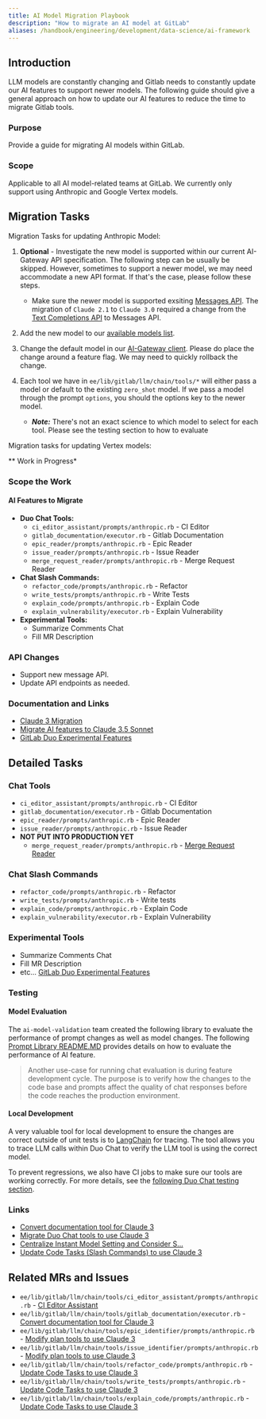 ```yaml
---
title: AI Model Migration Playbook
description: "How to migrate an AI model at GitLab"
aliases: /handbook/engineering/development/data-science/ai-framework
---
```


## Introduction

LLM models are constantly changing and Gitlab needs to constantly update our AI features to support newer models. The following guide should give a general approach on how to update our AI features to reduce the time to migrate Gitlab tools.

### Purpose

Provide a guide for migrating AI models within GitLab. 

### Scope

Applicable to all AI model-related teams at GitLab. We currently only support using Anthropic and Google Vertex
models. 

## Migration Tasks

Migration Tasks for updating Anthropic Model:

1. **Optional** - Investigate the new model is supported within our current AI-Gateway API specification. The following step can be usually be skipped. However, sometimes to support a newer model, we may need accommodate a new API format. If that's the case, please follow these steps.

    - Make sure the newer model is supported exsiting [Messages API](https://docs.anthropic.com/en/api/messages). The migration of `Claude 2.1` to `Claude 3.0` required a change from the [Text Completions API](https://docs.anthropic.com/en/api/complete) to Messages API.

2. Add the new model to our [available models list](https://gitlab.com/gitlab-org/gitlab/-/blob/32fa9eaa3c8589ee7f448ae683710ec7bd82f36c/ee/lib/gitlab/llm/concerns/available_models.rb#L5-10). 
3. Change the default model in our [AI-Gateway client](https://gitlab.com/gitlab-org/gitlab/-/blob/41361629b302f2c55e35701d2c0a73cff32f9013/ee/lib/gitlab/llm/chain/requests/ai_gateway.rb#L63-67). Please do place the change around a feature flag. We may need to quickly rollback the change.
4. Each tool we have in `ee/lib/gitlab/llm/chain/tools/*` will either pass a model or default to the existing `zero_shot` model. If we pass a model through the prompt `options`, you should the options key to the newer model.

    - _**Note:**_ There's not an exact science to which model to select for each tool. Please see the testing section to how to evaluate 

Migration tasks for updating Vertex models:

** Work in Progress* 

### Scope the Work

#### AI Features to Migrate

- **Duo Chat Tools:**
  - `ci_editor_assistant/prompts/anthropic.rb` - CI Editor
  - `gitlab_documentation/executor.rb` - Gitlab Documentation
  - `epic_reader/prompts/anthropic.rb` - Epic Reader
  - `issue_reader/prompts/anthropic.rb` - Issue Reader
  - `merge_request_reader/prompts/anthropic.rb` - Merge Request Reader
- **Chat Slash Commands:**
  - `refactor_code/prompts/anthropic.rb` - Refactor 
  - `write_tests/prompts/anthropic.rb` - Write Tests
  - `explain_code/prompts/anthropic.rb` - Explain Code
  - `explain_vulnerability/executor.rb` - Explain Vulnerability
- **Experimental Tools:**
  - Summarize Comments Chat
  - Fill MR Description

### API Changes

- Support new message API.
- Update API endpoints as needed.

### Documentation and Links

- [Claude 3 Migration](https://gitlab.com/groups/gitlab-org/-/epics/13297)
- [Migrate AI features to Claude 3.5 Sonnet](https://gitlab.com/gitlab-org/gitlab/-/issues/468334)
- [GitLab Duo Experimental Features](https://docs.gitlab.com/ee/user/gitlab_duo/#experimental-features)

## Detailed Tasks

### Chat Tools

- `ci_editor_assistant/prompts/anthropic.rb` - CI Editor
- `gitlab_documentation/executor.rb` - Gitlab Documentation
- `epic_reader/prompts/anthropic.rb` - Epic Reader
- `issue_reader/prompts/anthropic.rb` - Issue Reader
- **NOT PUT INTO PRODUCTION YET**
  - `merge_request_reader/prompts/anthropic.rb` - [Merge Request Reader](https://gitlab.com/gitlab-org/gitlab/-/merge_requests/153616#top+S)

### Chat Slash Commands

- `refactor_code/prompts/anthropic.rb` - Refactor
- `write_tests/prompts/anthropic.rb` - Write tests
- `explain_code/prompts/anthropic.rb` - Explain Code
- `explain_vulnerability/executor.rb` - Explain Vulnerability

### Experimental Tools

- Summarize Comments Chat
- Fill MR Description
- etc... [GitLab Duo Experimental Features](https://docs.gitlab.com/ee/user/gitlab_duo/#experimental-features)

### Testing

#### Model Evaluation 

The `ai-model-validation` team created the following library to evaluate the performance of prompt changes as well as model changes. The following [Prompt Library README.MD](https://gitlab.com/gitlab-org/modelops/ai-model-validation-and-research/ai-evaluation/prompt-library/-/blob/main/doc/how-to/run_duo_chat_eval.md) provides details on how to evaluate the performance of AI feature.  

> Another use-case for running chat evaluation is during feature development cycle. The purpose is to verify how the changes to the code base and prompts affect the quality of chat responses before the code reaches the production environment.

#### Local Development

A very valuable tool for local development to ensure the changes are correct outside of unit tests is to [LangChain](https://docs.gitlab.com/ee/development/ai_features/duo_chat.html#tracing-with-langsmith) for tracing. The tool allows you to trace LLM calls within Duo Chat to verify the LLM  tool is using the correct model.

To prevent regressions, we also have CI jobs to make sure our tools are working correctly. For more details, see the [following Duo Chat testing section](https://docs.gitlab.com/ee/development/ai_features/duo_chat.html#gitlab-duo-chat-qa-evaluation-test).

### Links

- [Convert documentation tool for Claude 3](https://gitlab.com/gitlab-org/gitlab/-/issues/458811)
- [Migrate Duo Chat tools to use Claude 3](https://gitlab.com/gitlab-org/gitlab/-/issues/455112)
- [Centralize Instant Model Setting and Consider S...](https://gitlab.com/gitlab-org/gitlab/-/issues/444664)
- [Update Code Tasks (Slash Commands) to use Claude 3](https://gitlab.com/gitlab-org/gitlab/-/issues/455717)

## Related MRs and Issues

- `ee/lib/gitlab/llm/chain/tools/ci_editor_assistant/prompts/anthropic.rb` - [CI Editor Assistant](https://gitlab.com/gitlab-org/gitlab/-/merge_requests/149619)
- `ee/lib/gitlab/llm/chain/tools/gitlab_documentation/executor.rb` - [Convert documentation tool for Claude 3](https://gitlab.com/gitlab-org/gitlab/-/issues/458811)
- `ee/lib/gitlab/llm/chain/tools/epic_identifier/prompts/anthropic.rb` - [Modify plan tools to use Claude 3](https://gitlab.com/gitlab-org/gitlab/-/merge_requests/150381)
- `ee/lib/gitlab/llm/chain/tools/issue_identifier/prompts/anthropic.rb` - [Modify plan tools to use Claude 3](https://gitlab.com/gitlab-org/gitlab/-/merge_requests/150381)
- `ee/lib/gitlab/llm/chain/tools/refactor_code/prompts/anthropic.rb` - [Update Code Tasks to use Claude 3](https://gitlab.com/gitlab-org/gitlab/-/issues/455717)
- `ee/lib/gitlab/llm/chain/tools/write_tests/prompts/anthropic.rb` - [Update Code Tasks to use Claude 3](https://gitlab.com/gitlab-org/gitlab/-/issues/455717)
- `ee/lib/gitlab/llm/chain/tools/explain_code/prompts/anthropic.rb` - [Update Code Tasks to use Claude 3](https://gitlab.com/gitlab-org/gitlab/-/issues/455717)
